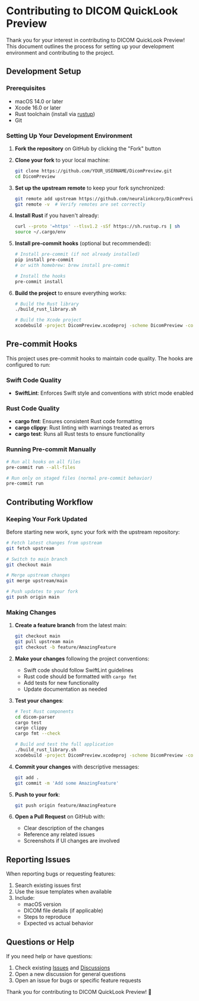 # Contributing to DICOM QuickLook Preview

Thank you for your interest in contributing to DICOM QuickLook Preview! This document outlines the process for setting up your development environment and contributing to the project.

## Development Setup

### Prerequisites

- macOS 14.0 or later
- Xcode 16.0 or later
- Rust toolchain (install via [rustup](https://rustup.rs/))
- Git

### Setting Up Your Development Environment

1. **Fork the repository** on GitHub by clicking the "Fork" button

2. **Clone your fork** to your local machine:
   ```bash
   git clone https://github.com/YOUR_USERNAME/DicomPreview.git
   cd DicomPreview
   ```

3. **Set up the upstream remote** to keep your fork synchronized:
   ```bash
   git remote add upstream https://github.com/neuralinkcorp/DicomPreview.git
   git remote -v  # Verify remotes are set correctly
   ```

4. **Install Rust** if you haven't already:
   ```bash
   curl --proto '=https' --tlsv1.2 -sSf https://sh.rustup.rs | sh
   source ~/.cargo/env
   ```

5. **Install pre-commit hooks** (optional but recommended):
   ```bash
   # Install pre-commit (if not already installed)
   pip install pre-commit
   # or with homebrew: brew install pre-commit
   
   # Install the hooks
   pre-commit install
   ```

6. **Build the project** to ensure everything works:
   ```bash
   # Build the Rust library
   ./build_rust_library.sh
   
   # Build the Xcode project
   xcodebuild -project DicomPreview.xcodeproj -scheme DicomPreview -configuration Release
   ```

## Pre-commit Hooks

This project uses pre-commit hooks to maintain code quality. The hooks are configured to run:

### Swift Code Quality
- **SwiftLint**: Enforces Swift style and conventions with strict mode enabled

### Rust Code Quality
- **cargo fmt**: Ensures consistent Rust code formatting
- **cargo clippy**: Rust linting with warnings treated as errors
- **cargo test**: Runs all Rust tests to ensure functionality

### Running Pre-commit Manually

```bash
# Run all hooks on all files
pre-commit run --all-files

# Run only on staged files (normal pre-commit behavior)
pre-commit run
```

## Contributing Workflow

### Keeping Your Fork Updated

Before starting new work, sync your fork with the upstream repository:

```bash
# Fetch latest changes from upstream
git fetch upstream

# Switch to main branch
git checkout main

# Merge upstream changes
git merge upstream/main

# Push updates to your fork
git push origin main
```

### Making Changes

1. **Create a feature branch** from the latest main:
   ```bash
   git checkout main
   git pull upstream main
   git checkout -b feature/AmazingFeature
   ```

2. **Make your changes** following the project conventions:
   - Swift code should follow SwiftLint guidelines
   - Rust code should be formatted with `cargo fmt`
   - Add tests for new functionality
   - Update documentation as needed

3. **Test your changes**:
   ```bash
   # Test Rust components
   cd dicom-parser
   cargo test
   cargo clippy
   cargo fmt --check
   
   # Build and test the full application
   ./build_rust_library.sh
   xcodebuild -project DicomPreview.xcodeproj -scheme DicomPreview -configuration Debug -destination 'platform=macOS'
   ```

4. **Commit your changes** with descriptive messages:
   ```bash
   git add .
   git commit -m 'Add some AmazingFeature'
   ```

5. **Push to your fork**:
   ```bash
   git push origin feature/AmazingFeature
   ```

6. **Open a Pull Request** on GitHub with:
   - Clear description of the changes
   - Reference any related issues
   - Screenshots if UI changes are involved

## Reporting Issues

When reporting bugs or requesting features:
1. Search existing issues first
2. Use the issue templates when available
3. Include:
   - macOS version
   - DICOM file details (if applicable)
   - Steps to reproduce
   - Expected vs actual behavior

## Questions or Help

If you need help or have questions:
1. Check existing [Issues](https://github.com/neuralinkcorp/DicomPreview/issues) and [Discussions](https://github.com/neuralinkcorp/DicomPreview/discussions)
2. Open a new discussion for general questions
3. Open an issue for bugs or specific feature requests

Thank you for contributing to DICOM QuickLook Preview! 🎉 
